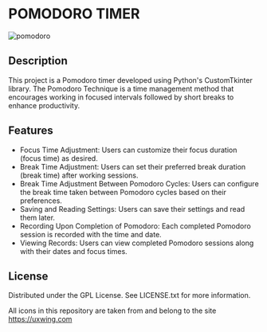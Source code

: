 # POMODORO TIMER

![pomodoro](https://github.com/user-attachments/assets/e49d26cb-e20c-40ee-8435-dbb3f2e99412)

## Description
This project is a Pomodoro timer developed using Python's CustomTkinter library. The Pomodoro Technique is a time management method that encourages working in focused intervals followed by short breaks to enhance productivity.

## Features
* Focus Time Adjustment: Users can customize their focus duration (focus time) as desired.
* Break Time Adjustment: Users can set their preferred break duration (break time) after working sessions.
* Break Time Adjustment Between Pomodoro Cycles: Users can configure the break time taken between Pomodoro cycles based on their preferences.
* Saving and Reading Settings: Users can save their settings and read them later.
* Recording Upon Completion of Pomodoro: Each completed Pomodoro session is recorded with the time and date.
* Viewing Records: Users can view completed Pomodoro sessions along with their dates and focus times.

## License
Distributed under the GPL License. See LICENSE.txt for more information.

All icons in this repository are taken from and belong to the site https://uxwing.com
